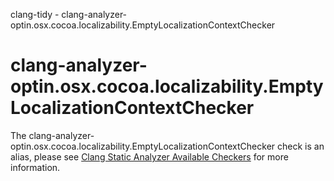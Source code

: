 clang-tidy -
clang-analyzer-optin.osx.cocoa.localizability.EmptyLocalizationContextChecker

</div>

<div class="meta"
http-equiv=refresh="5;URL=https://clang.llvm.org/docs/analyzer/checkers.html#optin-osx-cocoa-localizability-emptylocalizationcontextchecker">

</div>

# clang-analyzer-optin.osx.cocoa.localizability.EmptyLocalizationContextChecker

The
clang-analyzer-optin.osx.cocoa.localizability.EmptyLocalizationContextChecker
check is an alias, please see [Clang Static Analyzer Available
Checkers](https://clang.llvm.org/docs/analyzer/checkers.html#optin-osx-cocoa-localizability-emptylocalizationcontextchecker)
for more information.
